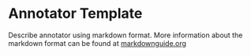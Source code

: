 # Annotator Template

Describe annotator using markdown format. More information about the markdown 
format can be found at [markdownguide.org](https://www.markdownguide.org/)